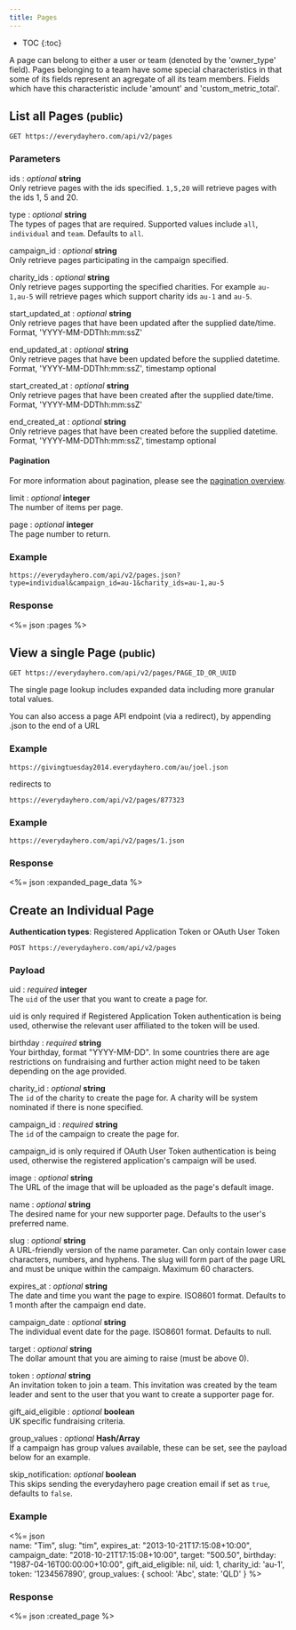 ```yaml
---
title: Pages
---
```


* TOC
{:toc}

A page can belong to either a user or team (denoted by the 'owner_type' field).
Pages belonging to a team have some special characteristics in that some of its
fields represent an agregate of all its team members. Fields which have this
characteristic include 'amount' and 'custom_metric_total'.

## List all Pages <small>(public)</small>

    GET https://everydayhero.com/api/v2/pages

### Parameters

ids : _optional_ **string**<br/>
Only retrieve pages with the ids specified. `1,5,20` will retrieve pages with the ids 1, 5 and 20.

type : _optional_ **string**<br/>
The types of pages that are required. Supported values include `all`, `individual` and `team`. Defaults to `all`.

campaign_id : _optional_ **string**<br/>
Only retrieve pages participating in the campaign specified.

charity_ids : _optional_ **string**<br/>
Only retrieve pages supporting the specified charities. For example `au-1,au-5`
will retrieve pages which support charity ids `au-1` and `au-5`.

start_updated_at : _optional_ **string**<br/>
Only retrieve pages that have been updated after the supplied date/time.
Format, 'YYYY-MM-DDThh:mm:ssZ'

end_updated_at : _optional_ **string**<br/>
Only retrieve pages that have been updated before the supplied datetime.
Format, 'YYYY-MM-DDThh:mm:ssZ', timestamp optional

start_created_at : _optional_ **string**<br/>
Only retrieve pages that have been created after the supplied date/time.
Format, 'YYYY-MM-DDThh:mm:ssZ'

end_created_at : _optional_ **string**<br/>
Only retrieve pages that have been created before the supplied datetime.
Format, 'YYYY-MM-DDThh:mm:ssZ', timestamp optional

#### Pagination

For more information about pagination, please see the [pagination
overview](/overview/#pagination).

limit : _optional_ **integer**<br/>
The number of items per page.

page : _optional_ **integer**<br/>
The page number to return.

### Example

    https://everydayhero.com/api/v2/pages.json?type=individual&campaign_id=au-1&charity_ids=au-1,au-5

### Response

<%= json :pages %>

## View a single Page <small>(public)</small>

    GET https://everydayhero.com/api/v2/pages/PAGE_ID_OR_UUID

The single page lookup includes expanded data including more granular total values.

You can also access a page API endpoint (via a redirect), by appending .json to the end of a URL

### Example
    https://givingtuesday2014.everydayhero.com/au/joel.json

redirects to

    https://everydayhero.com/api/v2/pages/877323

### Example

    https://everydayhero.com/api/v2/pages/1.json

### Response

<%= json :expanded_page_data %>

## Create an Individual Page

<p class='info'><strong>Authentication types</strong>: Registered Application Token or OAuth User Token</p>

    POST https://everydayhero.com/api/v2/pages

### Payload

uid : _required_ **integer**<br/>
The `uid` of the user that you want to create a page for.

<p class='info'>uid is only required if Registered Application Token authentication is being used, otherwise the relevant user affiliated to the token will be used.</p>

birthday : _required_ **string**<br/>
Your birthday, format "YYYY-MM-DD". In some countries there are age restrictions on fundraising and further action might need to be taken depending on the age provided.

charity_id : _optional_ **string**<br/>
The `id` of the charity to create the page for. A charity will be system nominated if there is none specified.

campaign_id : _required_ **string**<br/>
The `id` of the campaign to create the page for.

<p class='info'>campaign_id is only required if OAuth User Token authentication is being used, otherwise the registered application's campaign will be used.</p>


image : _optional_ **string** <br/>
The URL of the image that will be uploaded as the page's default image.

name : _optional_ **string**<br/>
The desired name for your new supporter page. Defaults to the user's preferred name.

slug : _optional_ **string**<br/>
A URL-friendly version of the name parameter. Can only contain lower case characters, numbers, and hyphens. The slug will form part of the page URL and must be unique within the campaign. Maximum 60 characters.

expires_at : _optional_ **string**<br/>
The date and time you want the page to expire. ISO8601 format. Defaults to 1 month after the campaign end date.

campaign_date : _optional_ **string**<br />
The individual event date for the page. ISO8601 format. Defaults to null.

target : _optional_ **string**<br/>
The dollar amount that you are aiming to raise (must be above 0).

token : _optional_ **string**<br/>
An invitation token to join a team. This invitation was created by the team leader and sent to the user that you want to create a supporter page for.

gift_aid_eligible : _optional_ **boolean**<br/>
UK specific fundraising criteria.

group_values : _optional_ **Hash/Array**<br/>
If a campaign has group values available, these can be set, see the payload below for an example.

skip_notification: _optional_ **boolean**<br/>
This skips sending the everydayhero page creation email if set as `true`, defaults to `false`.

### Example

<%= json \
  name: "Tim",
  slug: "tim",
  expires_at: "2013-10-21T17:15:08+10:00",
  campaign_date: "2018-10-21T17:15:08+10:00",
  target: "500.50",
  birthday: "1987-04-16T00:00:00+10:00",
  gift_aid_eligible: nil,
  uid: 1,
  charity_id: 'au-1',
  token: '1234567890',
  group_values: {
    school: 'Abc',
    state: 'QLD'
  }
%>

### Response

<%= json :created_page %>
